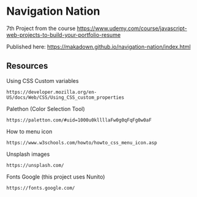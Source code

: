 # Navigation Nation

7th Project from the course https://www.udemy.com/course/javascript-web-projects-to-build-your-portfolio-resume


Published here: https://makadown.github.io/navigation-nation/index.html

## Resources

Using CSS Custom variables
```
https://developer.mozilla.org/en-US/docs/Web/CSS/Using_CSS_custom_properties
```

Palethon (Color Selection Tool)
```
https://paletton.com/#uid=1000u0kllllaFw0g0qFqFg0w0aF
```

How to menu icon
```
https://www.w3schools.com/howto/howto_css_menu_icon.asp
```

Unsplash images
```
https://unsplash.com/
```

Fonts Google (this project uses Nunito)
```
https://fonts.google.com/
```